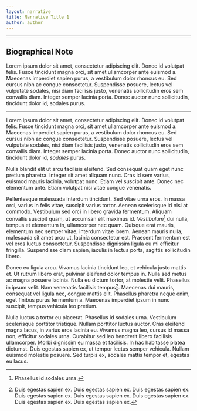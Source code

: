 ```yaml
---
layout: narrative
title: Narrative Title 1
author: author
---
```


---

## Biographical Note

Lorem ipsum dolor sit amet, consectetur adipiscing elit. Donec id volutpat felis. Fusce tincidunt magna orci, sit amet ullamcorper ante euismod a. Maecenas imperdiet sapien purus, a vestibulum dolor rhoncus eu. Sed cursus nibh ac congue consectetur. Suspendisse posuere, lectus vel vulputate sodales, nisi diam facilisis justo, venenatis sollicitudin eros sem convallis diam. Integer semper lacinia porta. Donec auctor nunc sollicitudin, tincidunt dolor id, sodales purus.

---

Lorem ipsum dolor sit amet, consectetur adipiscing elit. Donec id volutpat felis. Fusce tincidunt magna orci, sit amet ullamcorper ante euismod a. Maecenas imperdiet sapien purus, a vestibulum dolor rhoncus eu. Sed cursus nibh ac congue consectetur. Suspendisse posuere, lectus vel vulputate sodales, nisi diam facilisis justo, venenatis sollicitudin eros sem convallis diam. Integer semper lacinia porta. Donec auctor nunc sollicitudin, tincidunt dolor id, _sodales_ purus.

Nulla blandit elit ut arcu facilisis eleifend. Sed consequat quam eget nunc pretium pharetra. Integer sit amet aliquam nunc. Cras id sem varius, euismod mauris lacinia, volutpat nunc. Etiam vel suscipit ante. Donec nec elementum ante. Etiam volutpat nisi vitae congue venenatis.

Pellentesque malesuada interdum tincidunt. Sed vitae urna eros. In massa orci, varius in felis vitae, suscipit varius tortor. Aenean scelerisque id nisl at commodo. Vestibulum sed orci in libero gravida fermentum. Aliquam convallis suscipit quam, ut accumsan elit maximus id. _Vestibulum_[^fn1] dui nulla, tempus et elementum in, ullamcorper nec quam. Quisque erat mauris, elementum nec semper vitae, interdum vitae lorem. Aenean mauris nulla, malesuada sit amet arcu ut, lacinia consectetur est. Praesent fermentum est vel eros luctus consectetur. Suspendisse dignissim ligula eu mi efficitur fringilla. Suspendisse diam sapien, iaculis in lectus porta, sagittis sollicitudin libero.

Donec eu ligula arcu. Vivamus lacinia tincidunt leo, et vehicula justo mattis et. Ut rutrum libero erat, pulvinar eleifend dolor tempus in. Nulla sed metus ac magna posuere lacinia. Nulla eu dictum tortor, at molestie velit. Phasellus in ipsum velit. Nam venenatis facilisis tempus[^fn2]. Maecenas dui mauris, consequat vel ligula nec, congue mattis elit. Phasellus pharetra neque enim, eget finibus purus fermentum a. Maecenas imperdiet ipsum in nunc suscipit, tempus vehicula leo pretium.

Nulla luctus a tortor eu placerat. Phasellus id sodales urna. Vestibulum scelerisque porttitor tristique. Nullam porttitor luctus auctor. Cras eleifend magna lacus, in varius eros lacinia eu. Vivamus magna leo, cursus id massa non, efficitur sodales urna. Curabitur sed leo hendrerit libero facilisis ullamcorper. Morbi dignissim eu massa et facilisis. In hac habitasse platea dictumst. Duis egestas sapien ex, ut tempor lectus semper vehicula. Nullam euismod molestie posuere. Sed turpis ex, sodales mattis tempor et, egestas eu lacus.

[^fn1]: Phasellus id sodales urna.
[^fn2]: Duis egestas sapien ex. Duis egestas sapien ex. Duis egestas sapien ex. Duis egestas sapien ex. Duis egestas sapien ex. Duis egestas sapien ex. Duis egestas sapien ex. Duis egestas sapien ex.
